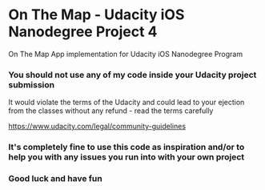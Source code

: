 # On The Map - Udacity iOS Nanodegree Project 4
On The Map App implementation for Udacity iOS Nanodegree Program

### You should not use any of my code inside your Udacity project submission
It would violate the terms of the Udacity and could lead to your ejection from the classes without any refund - read the terms carefully

https://www.udacity.com/legal/community-guidelines

### It's completely fine to use this code as inspiration and/or to help you with any issues you run into with your own project

### Good luck and have fun
